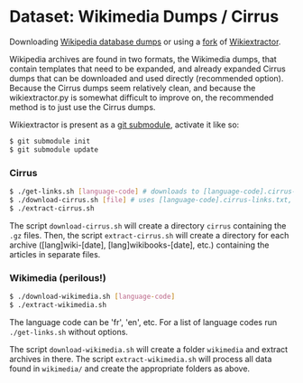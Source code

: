 # Dataset: Wikimedia Dumps / Cirrus

Downloading [Wikipedia database dumps](http://download.wikimedia.org/) or
using a [fork](https://github.com/jchwenger/wikiextractor) of [Wikiextractor](https://github.com/attardi/wikiextractor).

Wikipedia archives are found in two formats, the Wikimedia dumps, that contain
templates that need to be expanded, and already expanded Cirrus dumps that can
be downloaded and used directly (recommended option). Because the Cirrus dumps
seem relatively clean, and because the wikiextractor.py is somewhat difficult
to improve on, the recommended method is to just use the Cirrus dumps.

Wikiextractor is present as a [git submodule](https://git-scm.com/book/en/v2/Git-Tools-Submodules), activate it like so:

```bash
$ git submodule init
$ git submodule update
```
### Cirrus

```bash
$ ./get-links.sh [language-code] # downloads to [language-code].cirrus-links.txt
$ ./download-cirrus.sh [file] # uses [language-code].cirrus-links.txt, downloads to cirrus/
$ ./extract-cirrus.sh
```

The script `download-cirrus.sh` will create a directory `cirrus` containing the
`.gz` files. Then, the script `extract-cirrus.sh` will create a directory for
each archive ([lang]wiki-[date], [lang]wikibooks-[date], etc.) containing the articles in
separate files.

### Wikimedia (perilous!)

```bash
$ ./download-wikimedia.sh [language-code]
$ ./extract-wikimedia.sh
```

The language code can be 'fr', 'en', etc. For a list of language codes run
`./get-links.sh` without options.

The script `download-wikimedia.sh` will create a folder `wikimedia` and extract
archives in there. The script `extract-wikimedia.sh` will process all data
found in `wikimedia/` and create the appropriate folders as above.


